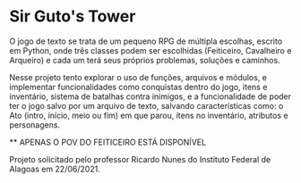# Sir Guto's Tower

O jogo de texto se trata de um pequeno RPG de múltipla escolhas, escrito em Python, onde três classes podem ser escolhidas (Feiticeiro, Cavalheiro e Arqueiro) e cada um terá seus próprios problemas, soluções e caminhos.

Nesse projeto tento explorar o uso de funções, arquivos e módulos, e implementar funcionalidades como conquistas dentro do jogo, itens e inventário, sistema de batalhas contra inimigos, e a funcionalidade de poder ter o jogo salvo por um arquivo de texto, salvando características como: o Ato (intro, início, meio ou fim) em que parou, itens no inventário, atributos e personagens. 

** APENAS O POV DO FEITICEIRO ESTÁ DISPONÍVEL

Projeto solicitado pelo professor Ricardo Nunes do Instituto Federal de Alagoas em 22/06/2021.
